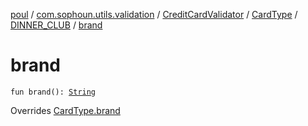 [poul](../../../../index.md) / [com.sophoun.utils.validation](../../../index.md) / [CreditCardValidator](../../index.md) / [CardType](../index.md) / [DINNER_CLUB](index.md) / [brand](./brand.md)

# brand

`fun brand(): `[`String`](https://kotlinlang.org/api/latest/jvm/stdlib/kotlin/-string/index.html)

Overrides [CardType.brand](../brand.md)

